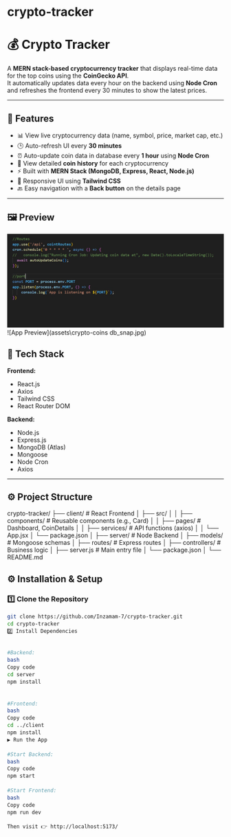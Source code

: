 # crypto-tracker

# 💰 Crypto Tracker

A **MERN stack-based cryptocurrency tracker** that displays real-time data for the top coins using the **CoinGecko API**.  
It automatically updates data every hour on the backend using **Node Cron** and refreshes the frontend every 30 minutes to show the latest prices.

---

## 🚀 Features

- 📊 View live cryptocurrency data (name, symbol, price, market cap, etc.)
- 🕒 Auto-refresh UI every **30 minutes**
- ⏰ Auto-update coin data in database every **1 hour** using **Node Cron**
- 🧠 View detailed **coin history** for each cryptocurrency
- ⚡ Built with **MERN Stack (MongoDB, Express, React, Node.js)**
- 💅 Responsive UI using **Tailwind CSS**
- 🔙 Easy navigation with a **Back button** on the details page

---

## 🖼️ Preview
![App Preview](assets/cron_job_snap.jpg)
![App Preview](assets\crypto-coins db_snap.jpg)

## 🧩 Tech Stack

**Frontend:**
- React.js
- Axios
- Tailwind CSS
- React Router DOM

**Backend:**
- Node.js
- Express.js
- MongoDB (Atlas)
- Mongoose
- Node Cron
- Axios

---

## ⚙️ Project Structure

crypto-tracker/
├── client/ # React Frontend
│ ├── src/
│ │ ├── components/ # Reusable components (e.g., Card)
│ │ ├── pages/ # Dashboard, CoinDetails
│ │ ├── services/ # API functions (axios)
│ │ └── App.jsx
│ └── package.json
│
├── server/ # Node Backend
│ ├── models/ # Mongoose schemas
│ ├── routes/ # Express routes
│ ├── controllers/ # Business logic
│ ├── server.js # Main entry file
│ └── package.json
│
└── README.md


## ⚙️ Installation & Setup

### 1️⃣ Clone the Repository
```bash
git clone https://github.com/Inzamam-7/crypto-tracker.git
cd crypto-tracker
2️⃣ Install Dependencies


#Backend:
bash
Copy code
cd server
npm install


#Frontend:
bash
Copy code
cd ../client
npm install
▶️ Run the App

#Start Backend:
bash
Copy code
npm start

#Start Frontend:
bash
Copy code
npm run dev

Then visit 👉 http://localhost:5173/

